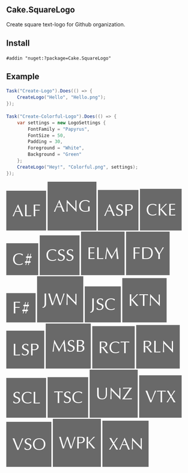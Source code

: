 ﻿
## Cake.SquareLogo

Create square text-logo for Github organization.

## Install

`#addin "nuget:?package=Cake.SquareLogo"`

## Example

```csharp
Task("Create-Logo").Does(() => {
    CreateLogo("Hello", "Hello.png");
});

Task("Create-Colorful-Logo").Does(() => {
    var settings = new LogoSettings {
        FontFamily = "Papyrus",
        FontSize = 50,
        Padding = 30,
        Foreground = "White",
        Background = "Green"
    };
    CreateLogo("Hey!", "Colorful.png", settings);
});
```

![](Screen/alfresco.png)
![](Screen/angular.png)
![](Screen/asp.png)
![](Screen/cake.png)
![](Screen/csharp.png)
![](Screen/css.png)
![](Screen/elm.png)
![](Screen/fody.png)
![](Screen/fsharp.png)
![](Screen/jannine.png)
![](Screen/javascript.png)
![](Screen/kotlin.png)
![](Screen/lisp.png)
![](Screen/msbuild.png)
![](Screen/react.png)
![](Screen/roslyn.png)
![](Screen/scala.png)
![](Screen/typescript.png)
![](Screen/uncategorize.png)
![](Screen/vertx.png)
![](Screen/visual-studio.png)
![](Screen/webpack.png)
![](Screen/xamarin.png)
